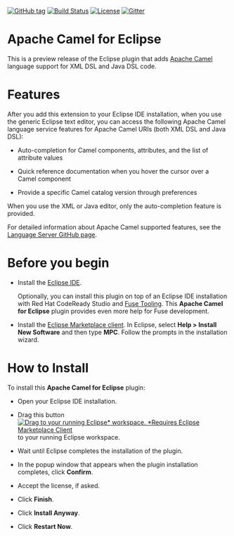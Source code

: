 [![GitHub tag](https://img.shields.io/github/tag/camel-tooling/camel-lsp-client-eclipse.svg?style=plastic)]()
[![Build Status](https://travis-ci.com/camel-tooling/camel-lsp-client-eclipse.svg?branch=master)](https://travis-ci.com/camel-tooling/camel-lsp-client-eclipse)
[![License](https://img.shields.io/badge/license-Apache%202-blue.svg)]()
[![Gitter](https://img.shields.io/gitter/room/camel-tooling/Lobby.js.svg)](https://gitter.im/camel-tooling/Lobby)

# Apache Camel for Eclipse

This is a preview release of the Eclipse plugin that adds [Apache Camel](http://camel.apache.org/) language support for XML DSL and Java DSL code.
  
# Features

After you add this extension to your Eclipse IDE installation, when you use the generic Eclipse text editor, you can access the following Apache Camel language service features for Apache Camel URIs (both XML DSL and Java DSL):

   * Auto-completion for Camel components, attributes, and the list of attribute values
  
   * Quick reference documentation when you hover the cursor over a Camel component

   * Provide a specific Camel catalog version through preferences
   
When you use the XML or Java editor, only the auto-completion feature is provided.

For detailed information about Apache Camel supported features, see the [Language Server GitHub page](https://github.com/camel-tooling/camel-language-server#features).

# Before you begin

* Install the [Eclipse IDE](https://www.eclipse.org/ide/).

  Optionally, you can install this plugin on top of an Eclipse IDE installation with Red Hat CodeReady Studio and [Fuse Tooling](https://tools.jboss.org/features/fusetools.html). This **Apache Camel for Eclipse** plugin provides even more help for Fuse development.

* Install the [Eclipse Marketplace client](https://www.eclipse.org/mpc/). In Eclipse, select **Help > Install New Software** and then type **MPC**. Follow the prompts in the installation wizard.

# How to Install

To install this **Apache Camel for Eclipse** plugin: 

* Open your Eclipse IDE installation.
* Drag this button [![Drag to your running Eclipse* workspace. *Requires Eclipse Marketplace Client](https://marketplace.eclipse.org/sites/all/themes/solstice/public/images/marketplace/btn-install.png)](http://marketplace.eclipse.org/marketplace-client-intro?mpc_install=4038733 "Drag to your running Eclipse* workspace. *Requires Eclipse Marketplace Client") to your running Eclipse workspace.

* Wait until Eclipse completes the installation of the plugin.

* In the popup window that appears when the plugin installation completes, click **Confirm**.
* Accept the license, if asked.
* Click **Finish**.
* Click **Install Anyway**.
* Click **Restart Now**.


